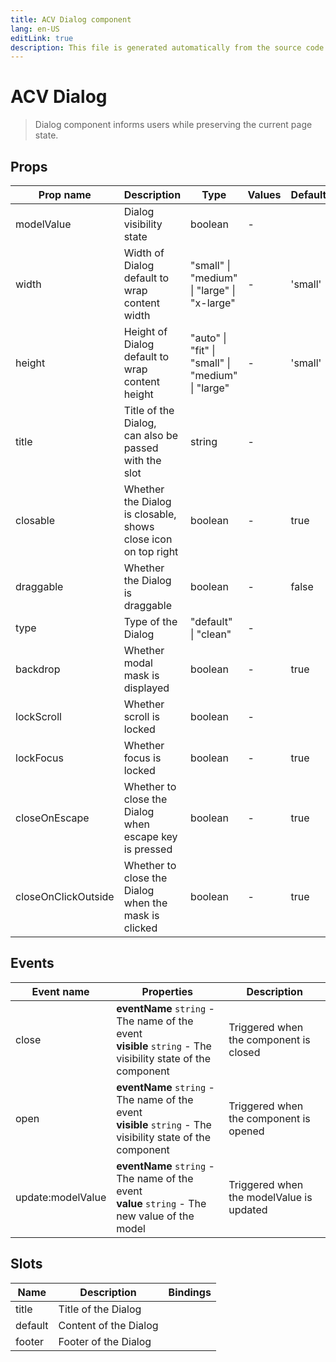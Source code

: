```yaml
---
title: ACV Dialog component
lang: en-US
editLink: true
description: This file is generated automatically from the source code. Changes made here will be lost.
---
```


# ACV Dialog

> Dialog component informs users while preserving the current page state.

<!--@include: ./dialog.doc.md-->

## Props

| Prop name           | Description                                                       | Type                                              | Values | Default |
| ------------------- | ----------------------------------------------------------------- | ------------------------------------------------- | ------ | ------- |
| modelValue          | Dialog visibility state                                           | boolean                                           | -      |         |
| width               | Width of Dialog default to wrap content width                     | "small" \| "medium" \| "large" \| "x-large"       | -      | 'small' |
| height              | Height of Dialog default to wrap content height                   | "auto" \| "fit" \| "small" \| "medium" \| "large" | -      | 'small' |
| title               | Title of the Dialog,<br/>can also be passed with the slot         | string                                            | -      |         |
| closable            | Whether the Dialog is closable,<br/>shows close icon on top right | boolean                                           | -      | true    |
| draggable           | Whether the Dialog is draggable                                   | boolean                                           | -      | false   |
| type                | Type of the Dialog                                                | "default" \| "clean"                              | -      |         |
| backdrop            | Whether modal mask is displayed                                   | boolean                                           | -      | true    |
| lockScroll          | Whether scroll is locked                                          | boolean                                           | -      |         |
| lockFocus           | Whether focus is locked                                           | boolean                                           | -      | true    |
| closeOnEscape       | Whether to close the Dialog when escape key is pressed            | boolean                                           | -      | true    |
| closeOnClickOutside | Whether to close the Dialog when the mask is clicked              | boolean                                           | -      | true    |

## Events

| Event name        | Properties                                                                                                      | Description                              |
| ----------------- | --------------------------------------------------------------------------------------------------------------- | ---------------------------------------- |
| close             | **eventName** `string` - The name of the event<br/>**visible** `string` - The visibility state of the component | Triggered when the component is closed   |
| open              | **eventName** `string` - The name of the event<br/>**visible** `string` - The visibility state of the component | Triggered when the component is opened   |
| update:modelValue | **eventName** `string` - The name of the event<br/>**value** `string` - The new value of the model              | Triggered when the modelValue is updated |

## Slots

| Name    | Description           | Bindings |
| ------- | --------------------- | -------- |
| title   | Title of the Dialog   |          |
| default | Content of the Dialog |          |
| footer  | Footer of the Dialog  |          |
